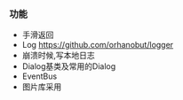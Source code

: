 ### 功能

- 手滑返回
- Log  https://github.com/orhanobut/logger
- 崩溃时候,写本地日志
- Dialog基类及常用的Dialog
- EventBus
- 图片库采用
